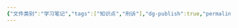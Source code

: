 ```yaml
---
{"文件类别":"学习笔记","tags":["知识点","刑诉"],"dg-publish":true,"permalink":"/学习笔记studyup/刑事诉讼法/程序正义/","dgPassFrontmatter":true,"created":"2024-09-23T14:51:58.890+08:00","updated":"2024-10-23T12:08:35.483+08:00"}
---
```


